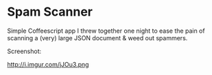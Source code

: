 # Spam Scanner

Simple Coffeescript app I threw together one night to ease the pain of scanning a (very) large JSON document & weed out spammers.

Screenshot:

http://i.imgur.com/jJOu3.png
